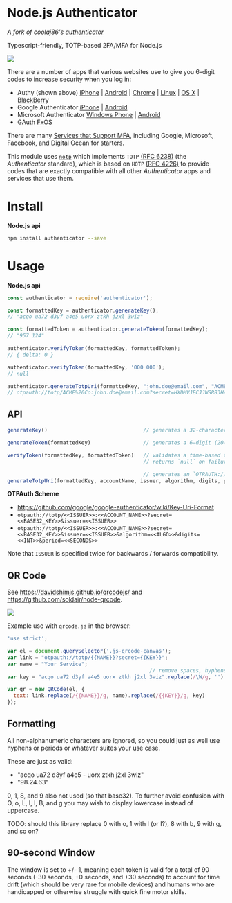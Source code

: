 Node.js Authenticator
=====================

*A fork of coolaj86's [authenticator](https://git.coolaj86.com/coolaj86/node-authenticator.js)*

Typescript-friendly, TOTP-based 2FA/MFA for Node.js

![](https://blog.authy.com/assets/posts/authenticator.png)

There are a number of apps that various websites use to give you 6-digit codes to increase security when you log in:

* Authy (shown above) [iPhone](https://itunes.apple.com/us/app/authy/id494168017?mt=8) | [Android](https://play.google.com/store/apps/details?id=com.authy.authy&hl=en) | [Chrome](https://chrome.google.com/webstore/detail/authy/gaedmjdfmmahhbjefcbgaolhhanlaolb?hl=en) | [Linux](https://www.authy.com/personal/) | [OS X](https://www.authy.com/personal/) | [BlackBerry](https://appworld.blackberry.com/webstore/content/38831914/?countrycode=US&lang=en)
* Google Authenticator [iPhone](https://itunes.apple.com/us/app/google-authenticator/id388497605?mt=8) | [Android](https://play.google.com/store/apps/details?id=com.google.android.apps.authenticator2&hl=en)
* Microsoft Authenticator [Windows Phone](https://www.microsoft.com/en-us/store/apps/authenticator/9wzdncrfj3rj) | [Android](https://play.google.com/store/apps/details?id=com.microsoft.msa.authenticator)
* GAuth [FxOS](https://marketplace.firefox.com/app/gauth/)

There are many [Services that Support MFA](http://lifehacker.com/5938565/heres-everywhere-you-should-enable-two-factor-authentication-right-now),
including Google, Microsoft, Facebook, and Digital Ocean for starters.

This module uses [`notp`](https://github.com/guyht/notp) which implements `TOTP` [(RFC 6238)](https://www.ietf.org/rfc/rfc6238.txt)
(the *Authenticator* standard), which is based on `HOTP` [(RFC 4226)](https://www.ietf.org/rfc/rfc4226.txt)
to provide codes that are exactly compatible with all other *Authenticator* apps and services that use them.

Install
=====

**Node.js api**
```bash
npm install authenticator --save
```

Usage
=====

**Node.js api**
```javascript
const authenticator = require('authenticator');

const formattedKey = authenticator.generateKey();
// "acqo ua72 d3yf a4e5 uorx ztkh j2xl 3wiz"

const formattedToken = authenticator.generateToken(formattedKey);
// "957 124"

authenticator.verifyToken(formattedKey, formattedToken);
// { delta: 0 }

authenticator.verifyToken(formattedKey, '000 000');
// null

authenticator.generateTotpUri(formattedKey, "john.doe@email.com", "ACME Co", 'SHA1', 6, 30);
// otpauth://totp/ACME%20Co:john.doe@email.com?secret=HXDMVJECJJWSRB3HWIZR4IFUGFTMXBOZ&issuer=ACME%20Co&algorithm=SHA1&digits=6&period=30
```

API
---

```javascript
generateKey()                               // generates a 32-character (160-bit) base32 key

generateToken(formattedKey)                 // generates a 6-digit (20-bit) decimal time-based token

verifyToken(formattedKey, formattedToken)   // validates a time-based token within a +/- 30 second (90 seconds) window
                                            // returns `null` on failure or an object such as `{ delta: 0 }` on success

                                            // generates an `OTPAUTH://` scheme URI for QR Code generation.
generateTotpUri(formattedKey, accountName, issuer, algorithm, digits, period)
```

**OTPAuth Scheme**

* <https://github.com/google/google-authenticator/wiki/Key-Uri-Format>
* `otpauth://totp/<<ISSUER>>:<<ACCOUNT_NAME>>?secret=<<BASE32_KEY>>&issuer=<<ISSUER>>`
* `otpauth://totp/<<ISSUER>>:<<ACCOUNT_NAME>>?secret=<<BASE32_KEY>>&issuer=<<ISSUER>>&algorithm=<<ALGO>>&digits=<<INT>>&period=<<SECONDS>>`

Note that `ISSUER` is specified twice for backwards / forwards compatibility.

QR Code
-------

See <https://davidshimjs.github.io/qrcodejs/> and <https://github.com/soldair/node-qrcode>.

![](http://cdn9.howtogeek.com/wp-content/uploads/2014/10/sshot-7-22.png)

Example use with `qrcode.js` in the browser:

```javascript
'use strict';

var el = document.querySelector('.js-qrcode-canvas');
var link = "otpauth://totp/{{NAME}}?secret={{KEY}}";
var name = "Your Service";
                                              // remove spaces, hyphens, equals, whatever
var key = "acqo ua72 d3yf a4e5 uorx ztkh j2xl 3wiz".replace(/\W/g, '').toLowerCase();

var qr = new QRCode(el, {
  text: link.replace(/{{NAME}}/g, name).replace(/{{KEY}}/g, key)
});
```

Formatting
----------

All non-alphanumeric characters are ignored, so you could just as well use hyphens
or periods or whatever suites your use case.

These are just as valid:

* "acqo ua72 d3yf a4e5 - uorx ztkh j2xl 3wiz"
* "98.24.63"

0, 1, 8, and 9 also not used (so that base32).
To further avoid confusion with O, o, L, l, I, B, and g
you may wish to display lowercase instead of uppercase.

TODO: should this library replace 0 with o, 1 with l (or I?), 8 with b, 9 with g, and so on?

90-second Window
----------------

The window is set to +/- 1, meaning each token is valid for a total of 90 seconds
(-30 seconds, +0 seconds, and +30 seconds)
to account for time drift (which should be very rare for mobile devices)
and humans who are handicapped or otherwise struggle with quick fine motor skills.